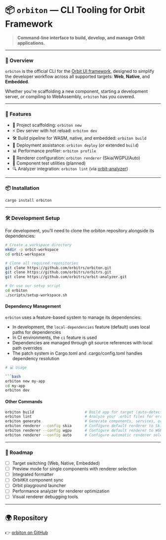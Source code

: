 # 📦 `orbiton` — CLI Tooling for Orbit Framework

> **Command-line interface to build, develop, and manage Orbit applications.**

---

### 🚀 Overview

`orbiton` is the official CLI for the [Orbit UI framework](https://github.com/orbitrs/orbit), designed to simplify the developer workflow across all supported targets: **Web**, **Native**, and **Embedded**.

Whether you're scaffolding a new component, starting a development server, or compiling to WebAssembly, `orbiton` has you covered.

---

### 🔧 Features

* 📁 Project scaffolding: `orbiton new`
* ⚡ Dev server with hot reload: `orbiton dev`
* 🛠️ Build pipeline for WASM, native, and embedded: `orbiton build`
* 🚀 Deployment assistance: `orbiton deploy` (or extended `build`)
* 📊 Performance profiler: `orbiton profile`
* 🎨 Renderer configuration: `orbiton renderer` (Skia/WGPU/Auto)
* 🧪 Component test utilities (planned)
* 🔍 Analyzer integration: `orbiton lint` (via [orbit-analyzer](https://github.com/orbitrs/orbit-analyzer))

---

### 📦 Installation

```bash
cargo install orbiton
```

---

### 🛠️ Development Setup

For development, you'll need to clone the orbiton repository alongside its dependencies:

```bash
# Create a workspace directory
mkdir -p orbit-workspace
cd orbit-workspace

# Clone all required repositories
git clone https://github.com/orbitrs/orbiton.git
git clone https://github.com/orbitrs/orbitrs.git
git clone https://github.com/orbitrs/orbit-analyzer.git

# Or use our setup script
cd orbiton
./scripts/setup-workspace.sh
```

#### Dependency Management

`orbiton` uses a feature-based system to manage its dependencies:

- In development, the `local-dependencies` feature (default) uses local paths for dependencies
- In CI environments, the `ci` feature is used
- Dependencies are managed through git source references with local path overrides
- The patch system in Cargo.toml and .cargo/config.toml handles dependency resolution

```bash
# 💻 Usage

```bash
orbiton new my-app
cd my-app
orbiton dev
```

#### Other Commands

```bash
orbiton build                       # Build app for target (auto-detects platform)
orbiton lint                        # Analyze your .orbit files for errors
orbiton generate                    # Generate components, services, or stores
orbiton renderer --config skia      # Configure default renderer to Skia
orbiton renderer --config wgpu      # Configure default renderer to WGPU
orbiton renderer --config auto      # Configure automatic renderer selection
```

---

### 🔮 Roadmap

* [ ] Target switching (Web, Native, Embedded)
* [ ] Preview mode for single components with renderer selection
* [ ] Integrated formatter
* [ ] OrbitKit component sync
* [ ] Orbit playground launcher
* [ ] Performance analyzer for renderer optimization
* [ ] Visual renderer debugging tools

---

## 🌍 Repository

👉 [orbiton on GitHub](https://github.com/orbitrs/orbiton)

